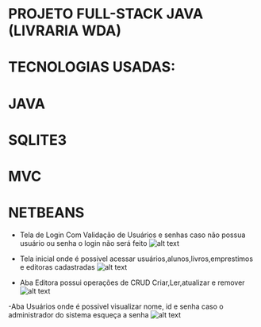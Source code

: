 # PROJETO FULL-STACK JAVA (LIVRARIA WDA)
# TECNOLOGIAS USADAS:


# JAVA
# SQLITE3
# MVC
# NETBEANS

- Tela de Login Com Validação de Usuários e senhas caso não possua usuário ou senha o login não será feito
![alt text](https://github.com/FireXtz/Biblioteca-imgs/blob/main/HomeLogin.png)

- Tela inicial onde é possivel acessar usuários,alunos,livros,emprestimos e editoras cadastradas
![alt text](https://github.com/FireXtz/Biblioteca-imgs/blob/main/BibliotecaJavaHome.png)

- Aba Editora possui operações de CRUD Criar,Ler,atualizar e remover 
![alt text](https://github.com/FireXtz/Biblioteca-imgs/blob/main/Editora.png)

-Aba Usuários onde é possivel visualizar nome, id e senha caso o administrador do sistema esqueça a senha
![alt text](https://github.com/FireXtz/Biblioteca-imgs/blob/main/HomeUsuarioBiblioteca.png)




